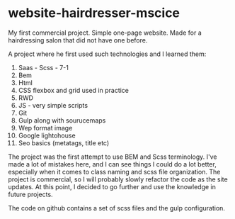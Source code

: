 # website-hairdresser-mscice

My first commercial project. Simple one-page website. Made for a hairdressing salon that did not have one before.

A project where he first used such technologies and I learned them:
1. Saas - Scss - 7-1
2. Bem
3. Html
4. CSS flexbox and grid used in practice
5. RWD
6. JS - very simple scripts
7. Git
8. Gulp along with sourucemaps
9. Wep format image
10. Google lightohouse
11. Seo basics (metatags, title etc)

The project was the first attempt to use BEM and Scss terminology. I've made a lot of mistakes here, and I can see things I could do a lot better, especially when it comes to class naming and scss file organization. The project is commercial, so I will probably slowly refactor the code as the site updates. At this point, I decided to go further and use the knowledge in future projects.

The code on github contains a set of scss files and the gulp configuration.
